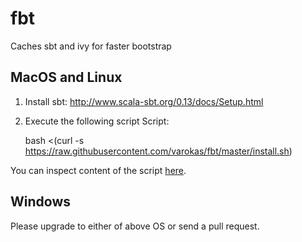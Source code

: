 # fbt
Caches sbt and ivy for faster bootstrap

## MacOS and Linux
1. Install sbt: http://www.scala-sbt.org/0.13/docs/Setup.html
2. Execute the following script
Script:

    bash <(curl -s https://raw.githubusercontent.com/varokas/fbt/master/install.sh)
    
You can inspect content of the script [here](https://github.com/varokas/fbt/blob/master/install.sh).

## Windows

Please upgrade to either of above OS or send a pull request.
